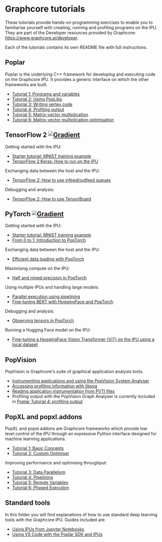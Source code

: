 <!-- Copyright (c) 2021 Graphcore Ltd. All rights reserved. -->
# Graphcore tutorials

These tutorials provide hands-on programming exercises to enable you to
familiarise yourself with creating, running and profiling programs on the IPU.
They are part of the Developer resources provided by Graphcore:
<https://www.graphcore.ai/developer>.

Each of the tutorials contains its own README file with full instructions.

## Poplar

Poplar is the underlying C++ framework for developing and executing code on the Graphcore IPU.
It provides a generic interface on which the other frameworks are built.

- [Tutorial 1: Programs and variables](poplar/tut1_variables)
- [Tutorial 2: Using PopLibs](poplar/tut2_operations)
- [Tutorial 3: Writing vertex code](poplar/tut3_vertices)
- [Tutorial 4: Profiling output](poplar/tut4_profiling)
- [Tutorial 5: Matrix-vector multiplication](poplar/tut5_matrix_vector)
- [Tutorial 6: Matrix-vector multiplication optimisation](poplar/tut6_matrix_vector_opt)

## TensorFlow 2 [![Gradient](https://assets.paperspace.io/img/gradient-badge.svg)](https://ipu.dev/3QA9C3e)

Getting started with the IPU:

- [Starter tutorial: MNIST training example](../simple_applications/tensorflow2/mnist)
- [TensorFlow 2 Keras: How to run on the IPU](tensorflow2/keras)

Exchanging data between the host and the IPU:

- [TensorFlow 2: How to use infeed/outfeed queues](tensorflow2/infeed_outfeed)

Debugging and analysis:

- [TensorFlow 2: How to use TensorBoard](tensorflow2/tensorboard)

## PyTorch [![Gradient](https://assets.paperspace.io/img/gradient-badge.svg)](https://ipu.dev/3X896wa)

Getting started with the IPU:

- [Starter tutorial: MNIST training example](../simple_applications/pytorch/mnist)
- [From 0 to 1: Introduction to PopTorch](pytorch/basics)

Exchanging data between the host and the IPU:

- [Efficient data loading with PopTorch](pytorch/efficient_data_loading)

Maximising compute on the IPU:

- [Half and mixed precision in PopTorch](pytorch/mixed_precision)

Using multiple IPUs and handling large models:

- [Parallel execution using pipelining](pytorch/pipelining)
- [Fine-tuning BERT with HuggingFace and PopTorch](pytorch/finetuning_bert)

Debugging and analysis:

- [Observing tensors in PopTorch](pytorch/observing_tensors)

Running a Hugging Face model on the IPU:

- [Fine-tuning a HuggingFace Vision Transformer (ViT) on the IPU using a local dataset](pytorch/vit_model_training)

## PopVision

PopVision is Graphcore's suite of graphical application analysis tools.

- [Instrumenting applications and using the PopVision System Analyser](popvision/system_analyser_instrumentation)
- [Accessing profiling information with libpva](popvision/libpva)
- [Reading application instrumentation from PVTI files](popvision/reading_pvti_files)
- Profiling output with the PopVision Graph Analyser is currently included in [Poplar Tutorial 4: profiling output](poplar/tut4_profiling)

## PopXL and popxl.addons

PopXL and popxl.addons are Graphcore frameworks which provide low level
control of the IPU through an expressive
Python interface designed for machine learning applications.

- [Tutorial 1: Basic Concepts](popxl/1_basic_concepts)
- [Tutorial 2: Custom Optimiser](popxl/2_custom_optimiser)

Improving performance and optimising throughput:

- [Tutorial 3: Data Parallelism](popxl/3_data_parallelism)
- [Tutorial 4: Pipelining](popxl/4_pipelining)
- [Tutorial 5: Remote Variables](popxl/5_remote_variables_and_rts)
- [Tutorial 6: Phased Execution](popxl/6_phased_execution)

## Standard tools

In this folder you will find explanations of how to use standard deep learning tools
with the Graphcore IPU. Guides included are:

- [Using IPUs from Jupyter Notebooks](standard_tools/using_jupyter)
- [Using VS Code with the Poplar SDK and IPUs](standard_tools/using_vscode)

